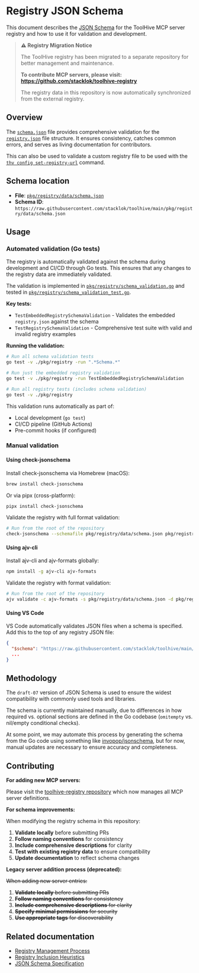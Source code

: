 # Registry JSON Schema

This document describes the [JSON Schema](https://json-schema.org/) for the
ToolHive MCP server registry and how to use it for validation and development.

> **⚠️ Registry Migration Notice**
>
> The ToolHive registry has been migrated to a separate repository for better management and maintenance.
>
> **To contribute MCP servers, please visit: https://github.com/stacklok/toolhive-registry**
>
> The registry data in this repository is now automatically synchronized from the external registry.

## Overview

The [`schema.json`](../../pkg/registry/data/schema.json) file provides comprehensive validation for the
[`registry.json`](../../pkg/registry/data/registry.json) file structure. It
ensures consistency, catches common errors, and serves as living documentation
for contributors.

This can also be used to validate a custom registry file to be used with the
[`thv config set-registry-url`](../cli/thv_config_set-registry-url.md) command.

## Schema location

- **File**: [`pkg/registry/data/schema.json`](../../pkg/registry/data/schema.json)
- **Schema ID**:
  `https://raw.githubusercontent.com/stacklok/toolhive/main/pkg/registry/data/schema.json`

## Usage

### Automated validation (Go tests)

The registry is automatically validated against the schema during development
and CI/CD through Go tests. This ensures that any changes to the registry data
are immediately validated.

The validation is implemented in
[`pkg/registry/schema_validation.go`](../../pkg/registry/schema_validation.go)
and tested in
[`pkg/registry/schema_validation_test.go`](../../pkg/registry/schema_validation_test.go).

**Key tests:**

- `TestEmbeddedRegistrySchemaValidation` - Validates the embedded
  `registry.json` against the schema
- `TestRegistrySchemaValidation` - Comprehensive test suite with valid and
  invalid registry examples

**Running the validation:**

```bash
# Run all schema validation tests
go test -v ./pkg/registry -run ".*Schema.*"

# Run just the embedded registry validation
go test -v ./pkg/registry -run TestEmbeddedRegistrySchemaValidation

# Run all registry tests (includes schema validation)
go test -v ./pkg/registry
```

This validation runs automatically as part of:

- Local development (`go test`)
- CI/CD pipeline (GitHub Actions)
- Pre-commit hooks (if configured)

### Manual validation

#### Using check-jsonschema

Install check-jsonschema via Homebrew (macOS):

```bash
brew install check-jsonschema
```

Or via pipx (cross-platform):

```bash
pipx install check-jsonschema
```

Validate the registry with full format validation:

```bash
# Run from the root of the repository
check-jsonschema --schemafile pkg/registry/data/schema.json pkg/registry/data/registry.json
```

#### Using ajv-cli

Install ajv-cli and ajv-formats globally:

```bash
npm install -g ajv-cli ajv-formats
```

Validate the registry with format validation:

```bash
# Run from the root of the repository
ajv validate -c ajv-formats -s pkg/registry/data/schema.json -d pkg/registry/data/registry.json
```

#### Using VS Code

VS Code automatically validates JSON files when a schema is specified. Add this
to the top of any registry JSON file:

```json
{
  "$schema": "https://raw.githubusercontent.com/stacklok/toolhive/main/pkg/registry/data/schema.json",
  ...
}
```

## Methodology

The `draft-07` version of JSON Schema is used to ensure the widest compatibility
with commonly used tools and libraries.

The schema is currently maintained manually, due to differences in how required
vs. optional sections are defined in the Go codebase (`omitempty` vs. nil/empty
conditional checks).

At some point, we may automate this process by generating the schema from the Go
code using something like
[invopop/jsonschema](https://github.com/invopop/jsonschema), but for now, manual
updates are necessary to ensure accuracy and completeness.

## Contributing

**For adding new MCP servers:**

Please visit the [toolhive-registry repository](https://github.com/stacklok/toolhive-registry) which now manages all MCP server definitions.

**For schema improvements:**

When modifying the registry schema in this repository:

1. **Validate locally** before submitting PRs
2. **Follow naming conventions** for consistency
3. **Include comprehensive descriptions** for clarity
4. **Test with existing registry data** to ensure compatibility
5. **Update documentation** to reflect schema changes

**Legacy server addition process (deprecated):**

~~When adding new server entries:~~
1. ~~**Validate locally** before submitting PRs~~
2. ~~**Follow naming conventions** for consistency~~
3. ~~**Include comprehensive descriptions** for clarity~~
4. ~~**Specify minimal permissions** for security~~
5. ~~**Use appropriate tags** for discoverability~~

## Related documentation

- [Registry Management Process](management.md)
- [Registry Inclusion Heuristics](heuristics.md)
- [JSON Schema Specification](https://json-schema.org/)
